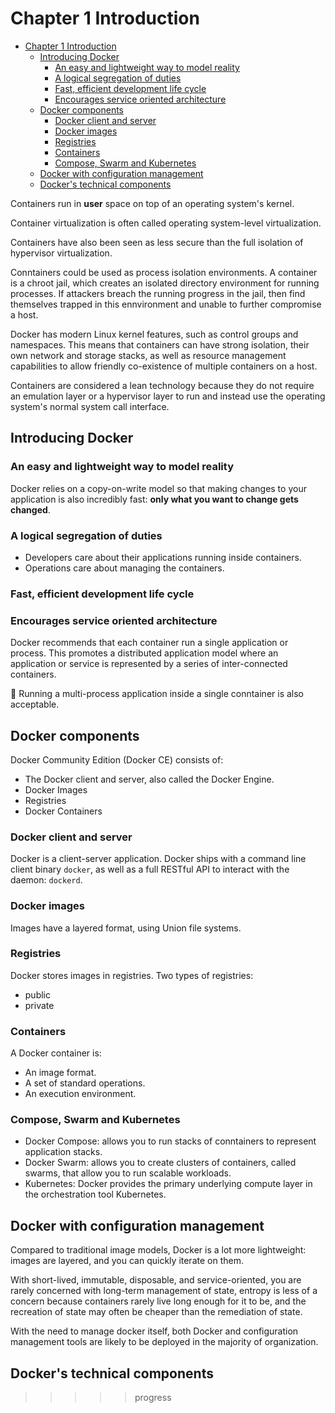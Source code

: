 # Chapter 1 Introduction

- [Chapter 1 Introduction](#chapter-1-introduction)
  - [Introducing Docker](#introducing-docker)
    - [An easy and lightweight way to model reality](#an-easy-and-lightweight-way-to-model-reality)
    - [A logical segregation of duties](#a-logical-segregation-of-duties)
    - [Fast, efficient development life cycle](#fast-efficient-development-life-cycle)
    - [Encourages service oriented architecture](#encourages-service-oriented-architecture)
  - [Docker components](#docker-components)
    - [Docker client and server](#docker-client-and-server)
    - [Docker images](#docker-images)
    - [Registries](#registries)
    - [Containers](#containers)
    - [Compose, Swarm and Kubernetes](#compose-swarm-and-kubernetes)
  - [Docker with configuration management](#docker-with-configuration-management)
  - [Docker's technical components](#dockers-technical-components)

Containers run in **user** space on top of an operating system's kernel.

Container virtualization is often called operating system-level virtualization.

Containers have also been seen as less secure than the full isolation of
hypervisor virtualization.

Conntainers could be used as process isolation environments. A container is a
chroot jail, which creates an isolated directory environment for running
processes. If attackers breach the running progress in the jail, then find
themselves trapped in this ennvironment and unable to further compromise a host.

Docker has modern Linux kernel features, such as control groups and namespaces.
This means that containers can have strong isolation, their own network and
storage stacks, as well as resource management capabilities to allow friendly
co-existence of multiple containers on a host.

Containers are considered a lean technology because they do not require an
emulation layer or a hypervisor layer to run and instead use the operating
system's normal system call interface.

## Introducing Docker

### An easy and lightweight way to model reality

Docker relies on a copy-on-write model so that making changes to your
application is also incredibly fast: **only what you want to change gets
changed**.

### A logical segregation of duties

- Developers care about their applications running inside containers.
- Operations care about managing the containers.

### Fast, efficient development life cycle

### Encourages service oriented architecture

Docker recommends that each container run a single application or process. This
promotes a distributed application model where an application or service is
represented by a series of inter-connected containers.

📢 Running a multi-process application inside a single conntainer is also
acceptable.

## Docker components

Docker Community Edition (Docker CE) consists of:

- The Docker client and server, also called the Docker Engine.
- Docker Images
- Registries
- Docker Containers

### Docker client and server

Docker is a client-server application. Docker ships with a command line client
binary `docker`, as well as a full RESTful API to interact with the daemon:
`dockerd`.

### Docker images

Images have a layered format, using Union file systems.

### Registries

Docker stores images in registries. Two types of registries:

- public
- private

### Containers

A Docker container is:

- An image format.
- A set of standard operations.
- An execution environment.

### Compose, Swarm and Kubernetes

- Docker Compose: allows you to run stacks of conntainers to represent
  application stacks.
- Docker Swarm: allows you to create clusters of containers, called swarms,
  that allow you to run scalable workloads.
- Kubernetes: Docker provides the primary underlying compute layer in the
  orchestration tool Kubernetes.

## Docker with configuration management

Compared to traditional image models, Docker is a lot more lightweight: images
are layered, and you can quickly iterate on them.

With short-lived, immutable, disposable, and service-oriented, you are rarely
concerned with long-term management of state, entropy is less of a concern
because containers rarely live long enough for it to be, and the recreation of
state may often be cheaper than the remediation of state.

With the need to manage docker itself, both Docker and configuration management
tools are likely to be deployed in the majority of organization.

## Docker's technical components

>>>>> progress
